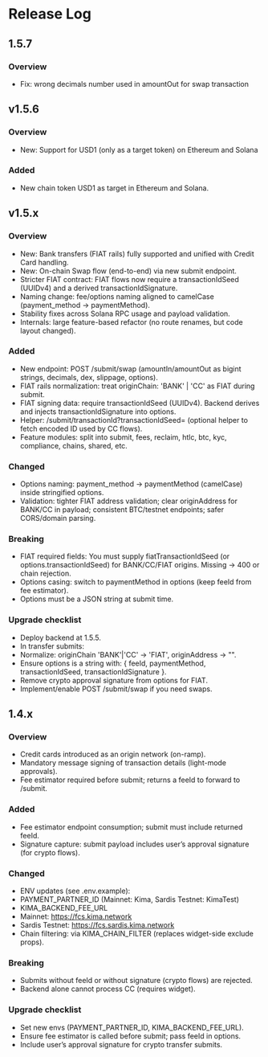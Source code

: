 # Release Log

## 1.5.7

### Overview

- Fix: wrong decimals number used in amountOut for swap transaction

## v1.5.6

### Overview

- New: Support for USD1 (only as a target token) on Ethereum and Solana

### Added

- New chain token USD1 as target in Ethereum and Solana.

## v1.5.x

### Overview

- New: Bank transfers (FIAT rails) fully supported and unified with Credit Card handling.
- New: On-chain Swap flow (end-to-end) via new submit endpoint.
- Stricter FIAT contract: FIAT flows now require a transactionIdSeed (UUIDv4) and a derived transactionIdSignature.
- Naming change: fee/options naming aligned to camelCase (payment_method → paymentMethod).
- Stability fixes across Solana RPC usage and payload validation.
- Internals: large feature-based refactor (no route renames, but code layout changed).

### Added

- New endpoint: POST /submit/swap (amountIn/amountOut as bigint strings, decimals, dex, slippage, options).
- FIAT rails normalization: treat originChain: 'BANK' | 'CC' as FIAT during submit.
- FIAT signing data: require transactionIdSeed (UUIDv4). Backend derives and injects transactionIdSignature into options.
- Helper: /submit/transactionId?transactionIdSeed=<uuid> (optional helper to fetch encoded ID used by CC flows).
- Feature modules: split into submit, fees, reclaim, htlc, btc, kyc, compliance, chains, shared, etc.

### Changed

- Options naming: payment_method → paymentMethod (camelCase) inside stringified options.
- Validation: tighter FIAT address validation; clear originAddress for BANK/CC in payload; consistent BTC/testnet endpoints; safer CORS/domain parsing.

### Breaking

- FIAT required fields: You must supply fiatTransactionIdSeed (or options.transactionIdSeed) for BANK/CC/FIAT origins. Missing → 400 or chain rejection.
- Options casing: switch to paymentMethod in options (keep feeId from fee estimator).
- Options must be a JSON string at submit time.

### Upgrade checklist

- Deploy backend at 1.5.5.
- In transfer submits:
- Normalize: originChain 'BANK'|'CC' → 'FIAT', originAddress → "".
- Ensure options is a string with: { feeId, paymentMethod, transactionIdSeed, transactionIdSignature }.
- Remove crypto approval signature from options for FIAT.
- Implement/enable POST /submit/swap if you need swaps.

## 1.4.x

### Overview

- Credit cards introduced as an origin network (on-ramp).
- Mandatory message signing of transaction details (light-mode approvals).
- Fee estimator required before submit; returns a feeId to forward to /submit.

### Added

- Fee estimator endpoint consumption; submit must include returned feeId.
- Signature capture: submit payload includes user’s approval signature (for crypto flows).

### Changed

- ENV updates (see .env.example):
- PAYMENT_PARTNER_ID (Mainnet: Kima, Sardis Testnet: KimaTest)
- KIMA_BACKEND_FEE_URL
- Mainnet: https://fcs.kima.network
- Sardis Testnet: https://fcs.sardis.kima.network
- Chain filtering: via KIMA_CHAIN_FILTER (replaces widget-side exclude props).

### Breaking

- Submits without feeId or without signature (crypto flows) are rejected.
- Backend alone cannot process CC (requires widget).

### Upgrade checklist

- Set new envs (PAYMENT_PARTNER_ID, KIMA_BACKEND_FEE_URL).
- Ensure fee estimator is called before submit; pass feeId in options.
- Include user’s approval signature for crypto transfer submits.
